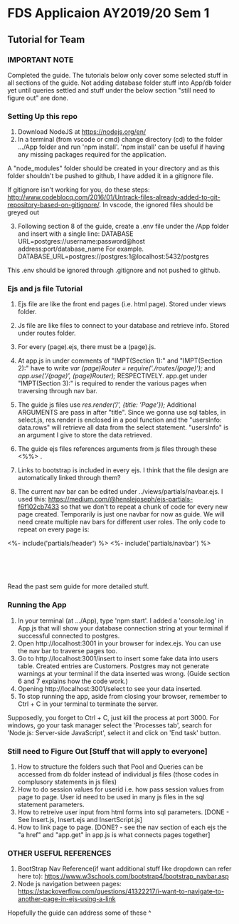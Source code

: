 #  FDS Applicaion AY2019/20 Sem 1
## Tutorial for Team

### IMPORTANT NOTE
Completed the guide. The tutorials below only cover some selected stuff in all sections of the guide. Not adding database folder stuff into App/db folder yet until queries settled and stuff under the below section "still need to figure out" are done. 

### Setting Up this repo
1. Download NodeJS at https://nodejs.org/en/
2. In a terminal (from vscode or cmd) change directory (cd) to  the folder .../App folder and run 'npm install'. 'npm install' can be useful if having any missing packages required for the application.

A "node_modules" folder should be created in your directory and as this folder shouldn't be pushed to github, I have added it in a gitignore file. 

If gitignore isn't working for you, do these steps: http://www.codeblocq.com/2016/01/Untrack-files-already-added-to-git-repository-based-on-gitignore/. In vscode, the ignored files should be greyed out

3. Following section 8 of the guide, create a .env file under the /App folder and insert with a single line: DATABASE URL=postgres://username:password@host address:port/database_name
For example. DATABASE_URL=postgres://postgres:1@localhost:5432/postgres

This .env should be ignored through .gitignore and not pushed to github. 

### Ejs and js file Tutorial
1. Ejs file are like the front end pages (i.e. html page). Stored under views folder.
2. Js file are like files to connect to your database and retrieve info. Stored under routes folder.
3. For every (page).ejs, there must be a (page).js.

4. At app.js in under comments of "IMPT(Section 1):" and "IMPT(Section 2):" have to write 
*var (page)Router = require('./routes/(page)');* and *app.use('/(page)', (page)Router);* RESPECTIVELY.
app.get under "IMPT(Section 3):" is required to render the various pages when traversing through nav bar.

5. The guide js files use *res.render(’/’, {title: ’Page’});* Additional ARGUMENTS are pass in after "title". Since we gonna use sql tables, in select.js, res.render is enclosed in a pool function and the "usersInfo: data.rows" will retrieve all data from the select statement. "usersInfo" is an argument I give to store the data retrieved.  

6. The guide ejs files references arguments from js files through these <%%> . 

7. Links to bootstrap is included in every ejs. I think that the file design are automatically linked through them? 

8. The current nav bar can be edited under ../views/partials/navbar.ejs. I used this: https://medium.com/@henslejoseph/ejs-partials-f6f102cb7433 so that we don't to repeat a chunk of code for every new page created. Temporarily is just one navbar for now as guide. We will need create multiple nav bars for different user roles. The only code to repeat on every page is:
<!DOCTYPE html>
<html>
	<head>
		<%- include('partials/header') %>
	</head>
	<body style="height:1500px">
		<%- include('partials/navbar') %>
        <div class="container-fluid" style="margin-top:80px">
        <!-- Your HTML Forms and Content Here -->
        </div>
    </body>
</html>

Read the past sem guide for more detailed stuff. 

### Running the App
1. In your terminal (at .../App), type 'npm start'. I added a 'console.log' in App.js that will show your database connection string at your terminal if successful connected to postgres. 
2. Open http://localhost:3001 in your browser for index.ejs. You can use the nav bar to traverse pages too.
3. Go to http://localhost:3001/insert to insert some fake data into users table. Created entries are Customers. Postgres may not generate warnings at your terminal if the data inserted was wrong. (Guide section 6 and 7 explains how the code work.)
4. Opening http://localhost:3001/select to see your data inserted.
5. To stop running the app, aside from closing your browser, remember to Ctrl + C in your terminal to terminate the server. 

Supposedly, you forget to Ctrl + C, just kill the process at port 3000. For windows, go your task manager
select the 'Processes tab', search for 'Node.js: Server-side JavaScript', select it and click on 'End task' button.

### Still need to Figure Out [Stuff that will apply to everyone]
1. How to structure the folders such that Pool and Queries can be accessed from db folder instead of individual js files (those codes in complusory statements in js files)
2. How to do session values for userid i.e. how pass session values from page to page. User id need to be used in many js files in the sql statement parameters.
3. How to retreive user input from html forms into sql parameters. [DONE - See Insert.js, Insert.ejs and InsertScript.js]
4. How to link page to page. [DONE? - see the nav section of each ejs the "a href" and "app.get" in app.js is what connects pages together]


### OTHER USEFUL REFERENCES
1. BootStrap Nav Reference(if want additional stuff
like dropdown can refer here to): https://www.w3schools.com/bootstrap4/bootstrap_navbar.asp
2. Node js navigation between pages: https://stackoverflow.com/questions/41322217/i-want-to-navigate-to-another-page-in-ejs-using-a-link

Hopefully the guide can address some of these ^

